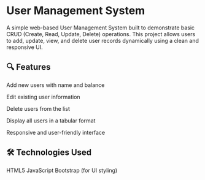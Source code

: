 # User Management System
A simple web-based User Management System built to demonstrate basic CRUD (Create, Read, Update, Delete) operations. This project allows users to add, update, view, and delete user records dynamically using a clean and responsive UI.

## 🔍 Features
Add new users with name and balance

Edit existing user information

Delete users from the list

Display all users in a tabular format

Responsive and user-friendly interface

## 🛠️ Technologies Used
HTML5 
JavaScript
Bootstrap (for UI styling)
